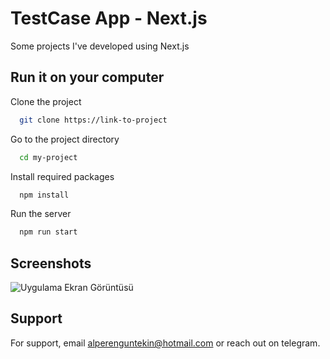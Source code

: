
# TestCase App - Next.js

Some projects I've developed using Next.js




## Run it on your computer

Clone the project

```bash
  git clone https://link-to-project
```

Go to the project directory

```bash
  cd my-project
```

Install required packages

```bash
  npm install
```

Run the server

```bash
  npm run start
```

  
## Screenshots

![Uygulama Ekran Görüntüsü](https://user-images.githubusercontent.com/41083848/197418231-a365c394-9e2e-404e-a323-46d068899aa9.jpg)

  
## Support


For support, email alperenguntekin@hotmail.com or reach out on telegram.

  
